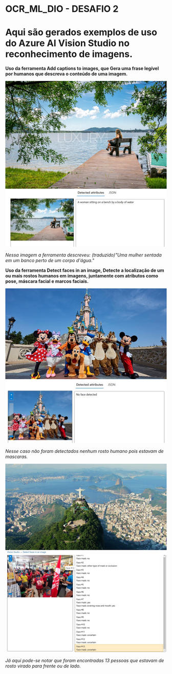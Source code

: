 # OCR_ML_DIO - DESAFIO 2

# Aqui são gerados exemplos de uso do Azure AI Vision Studio no reconhecimento de imagens. #

**Uso da ferramenta Add captions to images, que Gera uma frase legível por humanos que descreva o conteúdo de uma imagem.**

![Imagem de uma mulher sentada perto de um lago](/inputs/image-1.jpg) ![resultado 1](/output/image-1.jpg)

*Nessa imagem a ferramenta descreveu: (traduzido)"Uma mulher sentada em um banco perto de um corpo d'água."*

**Uso da ferramenta Detect faces in an image, Detecte a localização de um ou mais rostos humanos em imagens, juntamente com atributos como pose, máscara facial e marcos faciais.**

![Imagem de ](/inputs/image-2.jpg) ![resultado 2](/output/image-2.jpg)

*Nesse caso não foram detectados nenhum rosto humano pois estavam de mascaras.*

![Imagem de ](/inputs/image-3.jpg) ![resultado 2](/output/image-3.jpg)

*Já aqui pode-se notar que foram encontradas 13 pessoas que estavam de rosto virado para frente ou de lado.*
